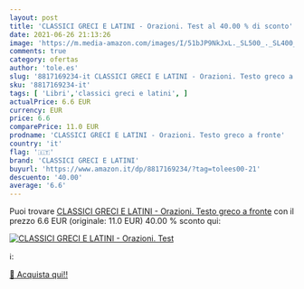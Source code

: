 ```yaml
---
layout: post
title: 'CLASSICI GRECI E LATINI - Orazioni. Test al 40.00 % di sconto'
date: 2021-06-26 21:13:26
image: 'https://m.media-amazon.com/images/I/51bJP9NkJxL._SL500_._SL400_.jpg'
comments: true
category: ofertas
author: 'tole.es'
slug: '8817169234-it CLASSICI GRECI E LATINI - Orazioni. Testo greco a fronte'
sku: '8817169234-it'
tags: [ 'Libri','classici greci e latini', ]
actualPrice: 6.6 EUR
currency: EUR
price: 6.6
comparePrice: 11.0 EUR
prodname: 'CLASSICI GRECI E LATINI - Orazioni. Testo greco a fronte'
country: 'it'
flag: '🇮🇹'
brand: 'CLASSICI GRECI E LATINI'
buyurl: 'https://www.amazon.it/dp/8817169234/?tag=tolees00-21'
descuento: '40.00'
average: '6.6'
---
```


Puoi trovare [CLASSICI GRECI E LATINI - Orazioni. Testo greco a fronte](https://www.amazon.it/dp/8817169234/?tag=tolees00-21) con il prezzo 6.6 EUR (originale: 11.0 EUR) 40.00 % sconto qui:

[![CLASSICI GRECI E LATINI - Orazioni. Test](https://m.media-amazon.com/images/I/51bJP9NkJxL._SL500_._SL400_.jpg)](https://www.amazon.it/dp/8817169234/?tag=tolees00-21)

ℹ️:


[🛒 Acquista qui!!](https://www.amazon.it/dp/8817169234/?tag=tolees00-21)
